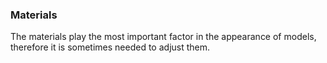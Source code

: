 ### Materials

The materials play the most important factor in the appearance of models, therefore it is sometimes needed to adjust them.